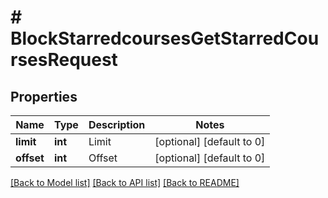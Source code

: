 # # BlockStarredcoursesGetStarredCoursesRequest

## Properties

Name | Type | Description | Notes
------------ | ------------- | ------------- | -------------
**limit** | **int** | Limit | [optional] [default to 0]
**offset** | **int** | Offset | [optional] [default to 0]

[[Back to Model list]](../../README.md#models) [[Back to API list]](../../README.md#endpoints) [[Back to README]](../../README.md)
